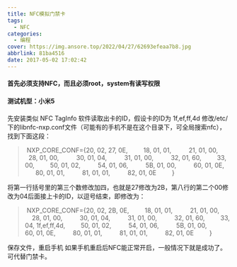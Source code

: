 ```yaml
---
title: NFC模拟门禁卡
tags:
  - NFC
categories:
  - 编程
cover: https://img.ansore.top/2022/04/27/62693efeaa7b8.jpg
abbrlink: 81ba4516
date: 2017-05-02 17:02:42
---
```


#### 首先必须支持NFC，而且必须root，system有读写权限

#### 测试机型：小米5

先安装类似 NFC TagInfo 软件读取出卡的ID，假设卡的ID为 1f,ef,ff,4d 修改/etc/下的libnfc-nxp.conf文件（可能有的手机不是在这个目录下，可全局搜索nfc），找到下面这段：

<!-- more -->

>  NXP\_CORE\_CONF={20, 02, 27, 0E,         18, 01, 01,          21, 01, 00,          28, 01, 00,          30, 01, 04,          31, 01, 00,          32, 01, 60,         33, 00,         50, 01, 02,          54, 01, 06,          5B, 01, 00,          60, 01, 0E,          80, 01, 01,          81, 01, 01,          82, 01, 0E         }

将第一行括号里的第三个数修改加四，也就是27修改为2B，第八行的第二个00修改为04后面接上卡的ID，以逗号结束，即修改为：

>  NXP\_CORE\_CONF={20, 02, 2B, 0E,         18, 01, 01,          21, 01, 00,          28, 01, 00,          30, 01, 04,          31, 01, 00,          32, 01, 60,         33, 04, 1f,ef,ff,4d,         50, 01, 02,          54, 01, 06,          5B, 01, 00,          60, 01, 0E,          80, 01, 01,          81, 01, 01,          82, 01, 0E         }

保存文件，重启手机 如果手机重启后NFC能正常开启，一般情况下就是成功了。可代替门禁卡。
